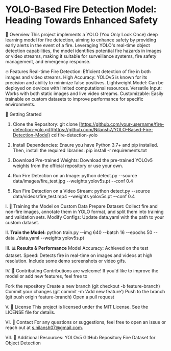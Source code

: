 # **YOLO-Based Fire Detection Model: Heading Towards Enhanced Safety**
🚨 Overview
This project implements a YOLO (You Only Look Once) deep learning model for fire detection, aiming to enhance safety by providing early alerts in the event of a fire. Leveraging YOLO's real-time object detection capabilities, the model identifies potential fire hazards in images or video streams, making it suitable for surveillance systems, fire safety management, and emergency response.


🔥 Features
Real-time Fire Detection: Efficient detection of fire in both images and video streams.
High Accuracy: YOLOv5 is known for its precision and ability to minimize false positives.
Lightweight Model: Can be deployed on devices with limited computational resources.
Versatile Input: Works with both static images and live video streams.
Customizable: Easily trainable on custom datasets to improve performance for specific environments.

🚀 Getting Started

1. Clone the Repository:
git clone [https://github.com/your-username/fire-detection-yolo.git](https://github.com/Nilansh7/YOLO-Based-Fire-Detection-Model)
cd fire-detection-yolo

3. Install Dependencies:
Ensure you have Python 3.7+ and pip installed. Then, install the required libraries:
pip install -r requirements.txt

3. Download Pre-trained Weights:
Download the pre-trained YOLOv5 weights from the official repository or use your own.

4. Run Fire Detection on an Image:
python detect.py --source data/images/fire_test.jpg --weights yolov5s.pt --conf 0.4

6. Run Fire Detection on a Video Stream:
python detect.py --source data/videos/fire_test.mp4 --weights yolov5s.pt --conf 0.4


I. 🔧 Training the Model on Custom Data
Prepare Dataset: Collect fire and non-fire images, annotate them in YOLO format, and split them into training and validation sets.
Modify Configs: Update data.yaml with the path to your custom dataset.


II. **Train the Model:**
python train.py --img 640 --batch 16 --epochs 50 --data ./data.yaml --weights yolov5s.pt


III. **📊 Results & Performance**
Model Accuracy: Achieved on the test dataset.
Speed: Detects fire in real-time on images and videos at high resolution.
Include some demo screenshots or video gifs.



IV. 🙌 Contributing
Contributions are welcome! If you'd like to improve the model or add new features, feel free to 

Fork the repository
Create a new branch (git checkout -b feature-branch)
Commit your changes (git commit -m 'Add new feature')
Push to the branch (git push origin feature-branch)
Open a pull request


V. 📄 License
This project is licensed under the MIT License. See the LICENSE file for details.

VI. 💬 Contact
For any questions or suggestions, feel free to open an issue or reach out at s.nilansh07@gmail.com.

VII. 🔗 Additional Resources:
YOLOv5 GitHub Repository
Fire Dataset for Object Detection
